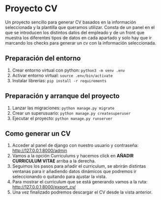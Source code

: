 # Proyecto CV 

Un proyecto sencillo para generar CV basados en la información seleccionada y la plantilla que queramos utilizar.
Consta de un panel en el que se introducen los distintos datos del empleado y de un front que muestra los diferentes tipos de datos en cada apartado y solo hay que ir marcando los 
checks para generar un cv con la información seleccionada.

## Preparación del entorno

1. Crear entorno virtual con python: ``python3 -m venv .env``
2. Activar entorno virtual: ``source .env/bin/activate``
3. Instalar librerías: ``pip install -r requirements``

## Preparación y arranque del proyecto

1. Lanzar las migraciones: ``python manage.py migrate``
2. Crear un superusuario: ``python manage.py createsuperuser``
3. Ejecutar el proyecto: ``python manage.py runserver``

## Como generar un CV

1. Acceder al panel de django con nuestro usuario y contraseña: http://127.0.0.1:8000/admin
2. Vamos a la opción Curriculums y hacemos click en **AÑADIR CURRICULUM VITAE** arriba a la derecha.
3. Seguimos los pasos para añadir el curriculum, se abrirán distintas ventanas para ir añadiendo datos dinámicos que podremos ir seleccionando o quitando para ajustar la vista.
4. Para mostrar el curriculum que se está generando vamos a la ruta: http://127.0.0.1:8000/export_cv/
5. Una vez finalizado podremos descargar el CV desde la vista anterior.

